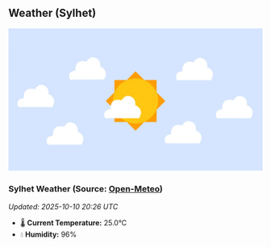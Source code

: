 ## Weather (Sylhet)
![](/weather.webp)
<!-- WEATHER-START -->
### Sylhet Weather (Source: [Open-Meteo](https://open-meteo.com))
_Updated: 2025-10-10 20:26 UTC_
* 🌡️ **Current Temperature:** 25.0°C
* 💧 **Humidity:** 96%
<!-- WEATHER-END -->









































































































